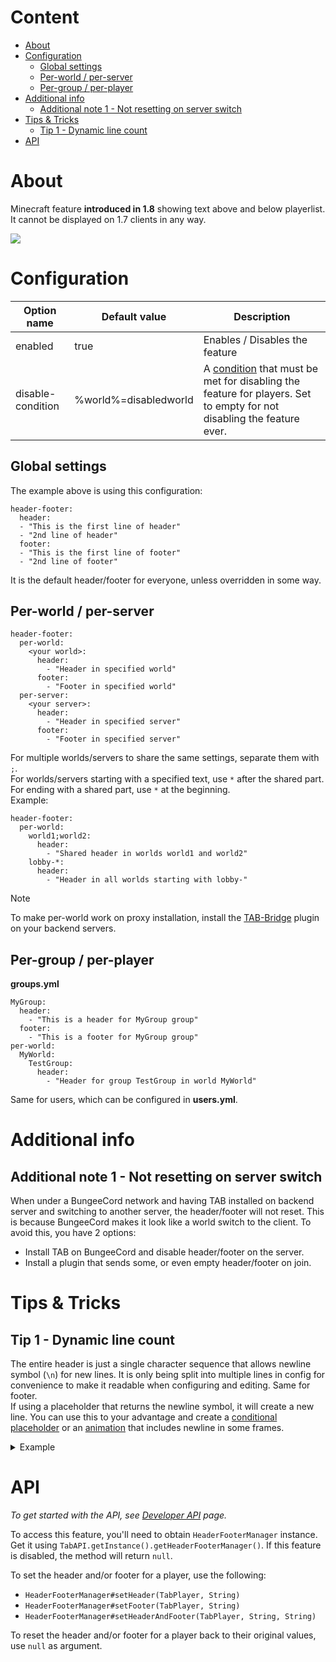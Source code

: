 # Content
* [About](#about)
* [Configuration](#configuration)
  * [Global settings](#global-settings)
  * [Per-world / per-server](#per-world--per-server)
  * [Per-group / per-player](#per-group--per-player)
* [Additional info](#additional-info)
  * [Additional note 1 - Not resetting on server switch](#additional-note-1---not-resetting-on-server-switch)
* [Tips & Tricks](#tips--tricks)
  * [Tip 1 - Dynamic line count](#tip-1---dynamic-line-count)
* [API](#api)

# About
Minecraft feature **introduced in 1.8** showing text above and below playerlist. It cannot be displayed on 1.7 clients in any way.

![](https://images-ext-2.discordapp.net/external/Jm9G7_fX8Rq4KU-Syj57W2a_leel380bZ4lmd6c0vBs/https/image.prntscr.com/image/qvuAdtgZTDeZ4IeABi8I3g.png)

# Configuration
| Option name       | Default value         | Description                                                                                                                                                                                         |
|-------------------|-----------------------|-----------------------------------------------------------------------------------------------------------------------------------------------------------------------------------------------------|
| enabled           | true                  | Enables / Disables the feature                                                                                                                                                                      |
| disable-condition | %world%=disabledworld | A [condition](https://github.com/NEZNAMY/TAB/wiki/Feature-guide:-Conditional-placeholders) that must be met for disabling the feature for players. Set to empty for not disabling the feature ever. |

## Global settings
The example above is using this configuration:
```
header-footer:
  header:
  - "This is the first line of header"
  - "2nd line of header"
  footer:
  - "This is the first line of footer"
  - "2nd line of footer"
```
It is the default header/footer for everyone, unless overridden in some way.

## Per-world / per-server
```
header-footer:
  per-world:
    <your world>:
      header:
        - "Header in specified world"
      footer:
        - "Footer in specified world"
  per-server:
    <your server>:
      header:
        - "Header in specified server"
      footer:
        - "Footer in specified server"
```

For multiple worlds/servers to share the same settings, separate them with `;`.  
For worlds/servers starting with a specified text, use `*` after the shared part. For ending with a shared part, use `*` at the beginning.  
Example:
```
header-footer:
  per-world:
    world1;world2:
      header:
        - "Shared header in worlds world1 and world2"
    lobby-*:
      header:
        - "Header in all worlds starting with lobby-"
```

> [!NOTE]
> To make per-world work on proxy installation,
> install the [TAB-Bridge](https://www.mc-market.org/resources/21641) plugin on your backend servers.

## Per-group / per-player
**groups.yml**
```
MyGroup:
  header:
    - "This is a header for MyGroup group"
  footer:
    - "This is a footer for MyGroup group"
per-world:
  MyWorld:
    TestGroup:
      header:
        - "Header for group TestGroup in world MyWorld"
```
Same for users, which can be configured in **users.yml**.

# Additional info
## Additional note 1 - Not resetting on server switch
When under a BungeeCord network and having TAB installed on backend server and switching to another server, the header/footer will not reset. This is because BungeeCord makes it look like a world switch to the client. To avoid this, you have 2 options:
* Install TAB on BungeeCord and disable header/footer on the server.
* Install a plugin that sends some, or even empty header/footer on join.

# Tips & Tricks
## Tip 1 - Dynamic line count
The entire header is just a single character sequence that allows newline symbol (`\n`) for new lines. It is only being split into multiple lines in config for convenience to make it readable when configuring and editing. Same for footer.  
If using a placeholder that returns the newline symbol, it will create a new line. You can use this to your advantage and create a [conditional placeholder](https://github.com/NEZNAMY/TAB/wiki/Feature-guide:-Conditional-placeholders) or an [animation](https://github.com/NEZNAMY/TAB/wiki/Animations) that includes newline in some frames.
<details>
  <summary>Example</summary>

**animations.yml**
```
MyAnimation:
  change-interval: 1000
  texts:
    - "First frame with only 1 line"
    - "Second frame\nconsisting of 2 lines"
```
**config.yml**
```
header-footer:
  header:
    - "%animation:MyAnimation%"
```
</details>

# API
*To get started with the API, see [Developer API](https://github.com/NEZNAMY/TAB/wiki/Developer-API) page.*

To access this feature, you'll need to obtain `HeaderFooterManager` instance. Get it using `TabAPI.getInstance().getHeaderFooterManager()`. If this feature is disabled, the method will return `null`.

To set the header and/or footer for a player, use the following:
* `HeaderFooterManager#setHeader(TabPlayer, String)`
* `HeaderFooterManager#setFooter(TabPlayer, String)`
* `HeaderFooterManager#setHeaderAndFooter(TabPlayer, String, String)`

To reset the header and/or footer for a player back to their original values, use `null` as argument.  